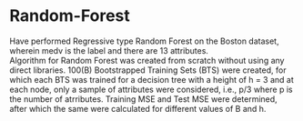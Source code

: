 # Random-Forest
Have performed Regressive type Random Forest on the Boston dataset, wherein medv is the label and there are 13 attributes.   
Algorithm for Random Forest was created from scratch without using any direct libraries.
100(B) Bootstrapped Training Sets (BTS) were created, for which each BTS was trained for a decision tree with a height of h = 3 and at each node, only a sample of attributes were considered, i.e., p/3 where p is the number of atrributes.
Training MSE and Test MSE were determined, after which the same were calculated for different values of B and h.

